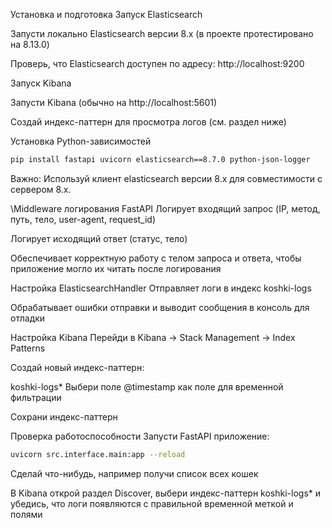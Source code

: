 Установка и подготовка
Запуск Elasticsearch

Запусти локально Elasticsearch версии 8.x (в проекте протестировано на 8.13.0)

Проверь, что Elasticsearch доступен по адресу:
http://localhost:9200

Запуск Kibana

Запусти Kibana (обычно на http://localhost:5601)

Создай индекс-паттерн для просмотра логов (см. раздел ниже)

Установка Python-зависимостей

```bash
pip install fastapi uvicorn elasticsearch==8.7.0 python-json-logger
```
Важно: Используй клиент elasticsearch версии 8.x для совместимости с сервером 8.x.

\Middleware логирования FastAPI
Логирует входящий запрос (IP, метод, путь, тело, user-agent, request_id)

Логирует исходящий ответ (статус, тело)

Обеспечивает корректную работу с телом запроса и ответа, чтобы приложение могло их читать после логирования

Настройка ElasticsearchHandler
Отправляет логи в индекс koshki-logs

Обрабатывает ошибки отправки и выводит сообщения в консоль для отладки

Настройка Kibana
Перейди в Kibana → Stack Management → Index Patterns

Создай новый индекс-паттерн:

koshki-logs*
Выбери поле @timestamp как поле для временной фильтрации

Сохрани индекс-паттерн

Проверка работоспособности
Запусти FastAPI приложение:

```bash
uvicorn src.interface.main:app --reload
```
Сделай что-нибудь, например получи список всех кошек

В Kibana открой раздел Discover, выбери индекс-паттерн koshki-logs* и убедись, 
что логи появляются с правильной временной меткой и полями